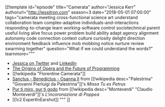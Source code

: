 [[!template id="episode"
title="Camerata"
author="Jessica Kerr"
authorurl="http://jessitron.com"
season=3
date="2018-05-01 07:00:00"
tags="camerata meeting cross-functional science art understand collaboration team complex-adaptive individuals-and-interactions responding-to-change learn working-software control sociotechnical parent useful living alive focus power problem build ability adapt agency alignment autonomy code connection context culture curiosity delight direction environment feedback influence mob mobbing notice nurture review swarming together"
question="What if we could understand the words?"
learnmore="""
- [Jessica on Twitter](https://twitter.com/jessitron)
  and
  [LinkedIn](https://www.linkedin.com/in/jessicakerr/)
- [The Origins of Opera and the Future of Programming](https://the-composition.com/the-origins-of-opera-and-the-future-of-programming-bcdaf8fbe960)
- [[!wikipedia "Florentine Camerata"]]
- [Sanctus - Benedictus - Osanna II](http://freemusicarchive.org/music/The_Tudor_Consort/~/12_Sanctus_-_Benedictus_-_Osanna)
  from
  [[!wikipedia desc="Palestrina" "Giovanni Pierluigi da Palestrina"]]'s
  _Missa Tu es Petrus_
- [Pur ti miro, pur ti godo](http://freemusicarchive.org/music/MIT_Symphony_Orchestra/An_Opera_Evening/Lincoronazione_di_Poppea_Pur_Ti_Miro_Monteverdi_1675)
  from
  [[!wikipedia desc="Monteverdi" "Claudio Monteverdi"]]'s
  _L'incoronazione di Poppea_
- [[!c2 ExpertInEarshot]]
"""
]]

